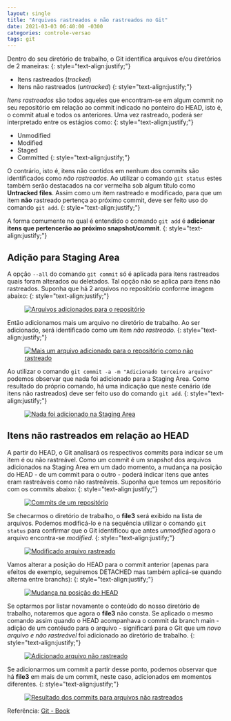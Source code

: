 ```yaml
---
layout: single
title: "Arquivos rastreados e não rastreados no Git"
date: 2021-03-03 06:40:00 -0300
categories: controle-versao
tags: git
---
```


Dentro do seu diretório de trabalho, o Git identifica arquivos e/ou diretórios de 2 maneiras:
{: style="text-align:justify;"}

- Itens rastreados (_tracked_)
- Itens não rastreados (_untracked_)
{: style="text-align:justify;"}

_Itens rastreados_ são todos aqueles que encontram-se em algum commit no seu repositório em relação ao commit indicado no ponteiro do HEAD, isto é, o commit atual e todos os anteriores. Uma vez rastreado, poderá ser interpretado entre os estágios como:
{: style="text-align:justify;"}

- Unmodified
- Modified
- Staged
- Committed
{: style="text-align:justify;"}

O contrário, isto é, itens não contidos em nenhum dos commits são identificados como _não rastreados_. Ao utilizar o comando `git status` estes também serão destacados na cor vermelha sob algum título como **Untracked files**. Assim como um item rastreado e modificado, para que um item **não** rastreado pertença ao próximo commit, deve ser feito uso do comando `git add`.
{: style="text-align:justify;"}

A forma comumente no qual é entendido o comando `git add` é **adicionar itens que pertencerão ao próximo snapshot/commit**.
{: style="text-align:justify;"}

## Adição para Staging Area

A opção `--all` do comando `git commit` só é aplicada para itens rastreados quais foram alterados ou deletados. Tal opção não se aplica para itens não rastreados. Suponha que há 2 arquivos no repositório conforme imagem abaixo:
{: style="text-align:justify;"}

<figure>
    <a href="{{ site.url }}{{ site.baseurl }}/assets/images/exemplo-rastreamento-1.JPG">
        <img src="{{ site.url }}{{ site.baseurl }}/assets/images/exemplo-rastreamento-1.JPG" alt="Arquivos adicionados para o repositório">
    </a>
</figure>

Então adicionamos mais um arquivo no diretório de trabalho. Ao ser adicionado, será identificado como um item _não rastreado_.
{: style="text-align:justify;"}

<figure>
    <a href="{{ site.url }}{{ site.baseurl }}/assets/images/exemplo-rastreamento-2.JPG">
        <img src="{{ site.url }}{{ site.baseurl }}/assets/images/exemplo-rastreamento-2.JPG" alt="Mais um arquivo adicionado para o repositório como não rastreado">
    </a>
</figure>

Ao utilizar o comando `git commit -a -m "Adicionado terceiro arquivo"` podemos observar que nada foi adicionado para a Staging Area. Como resultado do próprio comando, há uma indicação que neste cenário (de itens não rastreados) deve ser feito uso do comando `git add`.
{: style="text-align:justify;"}

<figure>
    <a href="{{ site.url }}{{ site.baseurl }}/assets/images/exemplo-rastreamento-3.JPG">
        <img src="{{ site.url }}{{ site.baseurl }}/assets/images/exemplo-rastreamento-3.JPG" alt="Nada foi adicionado na Staging Area">
    </a>
</figure>

## Itens não rastreados em relação ao HEAD

A partir do HEAD, o Git analisará os respectivos commits para indicar se um item é ou não rastreável. Como um commit é um snapshot dos arquivos adicionados na Staging Area em um dado momento, a mudança na posição do HEAD - de um commit para o outro - poderá indicar itens que antes eram rastreáveis como não rastreáveis. Suponha que temos um repositório com os commits abaixo:
{: style="text-align:justify;"}

<figure>
    <a href="{{ site.url }}{{ site.baseurl }}/assets/images/commits-repositorio-exemplo.JPG">
        <img src="{{ site.url }}{{ site.baseurl }}/assets/images/commits-repositorio-exemplo.JPG" alt="Commits de um repositório">
    </a>
</figure>

Se checarmos o diretório de trabalho, o **file3** será exibido na lista de arquivos. Podemos modificá-lo e na sequência utilizar o comando `git status` para confirmar que o Git identificou que antes _unmodified_ agora o arquivo encontra-se _modified_.
{: style="text-align:justify;"}

<figure>
    <a href="{{ site.url }}{{ site.baseurl }}/assets/images/arquivo-modificado-repositorio.JPG">
        <img src="{{ site.url }}{{ site.baseurl }}/assets/images/arquivo-modificado-repositorio.JPG" alt="Modificado arquivo rastreado">
    </a>
</figure>

Vamos alterar a posição do HEAD para o commit anterior (apenas para efeitos de exemplo, seguiremos DETACHED mas também aplicá-se quando alterna entre branchs):
{: style="text-align:justify;"}

<figure>
    <a href="{{ site.url }}{{ site.baseurl }}/assets/images/mudanca-posicao-HEAD.JPG">
        <img src="{{ site.url }}{{ site.baseurl }}/assets/images/mudanca-posicao-HEAD.JPG" alt="Mudança na posição do HEAD">
    </a>
</figure>

Se optarmos por listar novamente o conteúdo do nosso diretório de trabalho, notaremos que agora o **file3** não consta. Se aplicado o mesmo comando assim quando o HEAD acompanhava o commit da branch main - adição de um contéudo para o arquivo - significará para o Git que um _novo arquivo e não rastreável_ foi adicionado ao diretório de trabalho.
{: style="text-align:justify;"}

<figure>
    <a href="{{ site.url }}{{ site.baseurl }}/assets/images/adicionado-arquivo-nao-rastreado.JPG">
        <img src="{{ site.url }}{{ site.baseurl }}/assets/images/adicionado-arquivo-nao-rastreado.JPG" alt="Adicionado arquivo não rastreado">
    </a>
</figure>

Se adicionarmos um commit a partir desse ponto, podemos observar que há **file3** em mais de um commit, neste caso, adicionados em momentos diferentes.
{: style="text-align:justify;"}

<figure>
    <a href="{{ site.url }}{{ site.baseurl }}/assets/images/commit-mesmo-arquivo-para-outro-ramo.JPG">
        <img src="{{ site.url }}{{ site.baseurl }}/assets/images/commit-mesmo-arquivo-para-outro-ramo.JPG" alt="Resultado dos commits para arquivos não rastreados">
    </a>
</figure>

Referência: [Git - Book](https://git-scm.com/book/en/v2)